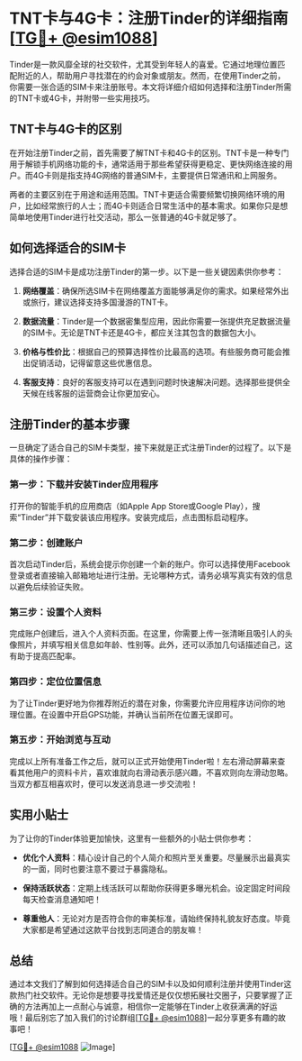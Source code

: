 # TNT卡与4G卡：注册Tinder的详细指南[[TG💪+ @esim1088](https://t.me/s/esim1088)]

Tinder是一款风靡全球的社交软件，尤其受到年轻人的喜爱。它通过地理位置匹配附近的人，帮助用户寻找潜在的约会对象或朋友。然而，在使用Tinder之前，你需要一张合适的SIM卡来注册账号。本文将详细介绍如何选择和注册Tinder所需的TNT卡或4G卡，并附带一些实用技巧。

## TNT卡与4G卡的区别

在开始注册Tinder之前，首先需要了解TNT卡和4G卡的区别。TNT卡是一种专门用于解锁手机网络功能的卡，通常适用于那些希望获得更稳定、更快网络连接的用户。而4G卡则是指支持4G网络的普通SIM卡，主要提供日常通讯和上网服务。

两者的主要区别在于用途和适用范围。TNT卡更适合需要频繁切换网络环境的用户，比如经常旅行的人士；而4G卡则适合日常生活中的基本需求。如果你只是想简单地使用Tinder进行社交活动，那么一张普通的4G卡就足够了。

## 如何选择适合的SIM卡

选择合适的SIM卡是成功注册Tinder的第一步。以下是一些关键因素供你参考：

1. **网络覆盖**：确保所选SIM卡在网络覆盖方面能够满足你的需求。如果经常外出或旅行，建议选择支持多国漫游的TNT卡。
   
2. **数据流量**：Tinder是一个数据密集型应用，因此你需要一张提供充足数据流量的SIM卡。无论是TNT卡还是4G卡，都应关注其包含的数据包大小。

3. **价格与性价比**：根据自己的预算选择性价比最高的选项。有些服务商可能会推出促销活动，记得留意这些优惠信息。

4. **客服支持**：良好的客服支持可以在遇到问题时快速解决问题。选择那些提供全天候在线客服的运营商会让你更加安心。

## 注册Tinder的基本步骤

一旦确定了适合自己的SIM卡类型，接下来就是正式注册Tinder的过程了。以下是具体的操作步骤：

### 第一步：下载并安装Tinder应用程序

打开你的智能手机的应用商店（如Apple App Store或Google Play），搜索“Tinder”并下载安装该应用程序。安装完成后，点击图标启动程序。

### 第二步：创建账户

首次启动Tinder后，系统会提示你创建一个新的账户。你可以选择使用Facebook登录或者直接输入邮箱地址进行注册。无论哪种方式，请务必填写真实有效的信息以避免后续验证失败。

### 第三步：设置个人资料

完成账户创建后，进入个人资料页面。在这里，你需要上传一张清晰且吸引人的头像照片，并填写相关信息如年龄、性别等。此外，还可以添加几句话描述自己，这有助于提高匹配率。

### 第四步：定位位置信息

为了让Tinder更好地为你推荐附近的潜在对象，你需要允许应用程序访问你的地理位置。在设置中开启GPS功能，并确认当前所在位置无误即可。

### 第五步：开始浏览与互动

完成以上所有准备工作之后，就可以正式开始使用Tinder啦！左右滑动屏幕来查看其他用户的资料卡片，喜欢谁就向右滑动表示感兴趣，不喜欢则向左滑动忽略。当双方都互相喜欢时，便可以发送消息进一步交流啦！

## 实用小贴士

为了让你的Tinder体验更加愉快，这里有一些额外的小贴士供你参考：

- **优化个人资料**：精心设计自己的个人简介和照片至关重要。尽量展示出最真实的一面，同时也要注意不要过于暴露隐私。
  
- **保持活跃状态**：定期上线活跃可以帮助你获得更多曝光机会。设定固定时间段每天检查消息通知吧！

- **尊重他人**：无论对方是否符合你的审美标准，请始终保持礼貌友好态度。毕竟大家都是希望通过这款平台找到志同道合的朋友嘛！

## 总结

通过本文我们了解到如何选择适合自己的SIM卡以及如何顺利注册并使用Tinder这款热门社交软件。无论你是想要寻找爱情还是仅仅想拓展社交圈子，只要掌握了正确的方法再加上一点耐心与诚意，相信你一定能够在Tinder上收获满满的好运哦！最后别忘了加入我们的讨论群组[[TG💪+ @esim1088](https://t.me/s/esim1088)]一起分享更多有趣的故事吧！

[[TG💪+ @esim1088](https://t.me/s/esim1088) ![Image](https://i.postimg.cc/4NQfJmqS/Snipaste-2025-05-13-00-14-12.png)]
